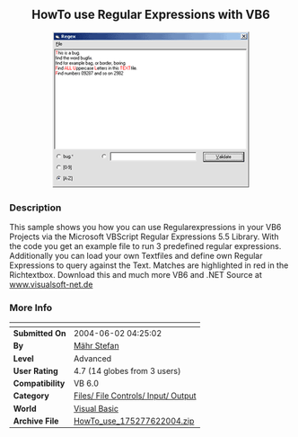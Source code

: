 ﻿<div align="center">

## HowTo use Regular Expressions with VB6

<img src="PIC20046242432655.gif">
</div>

### Description

This sample shows you how you can use Regularexpressions in your VB6 Projects via the Microsoft VBScript Regular Expressions 5.5 Library. With the code you get an example file to run 3 predefined regular expressions. Additionally you can load your own Textfiles and define own Regular Expressions to query against the Text. Matches are highlighted in red in the Richtextbox. Download this and much more VB6 and .NET Source at www.visualsoft-net.de
 
### More Info
 


<span>             |<span>
---                |---
**Submitted On**   |2004-06-02 04:25:02
**By**             |[Mähr Stefan](https://github.com/Planet-Source-Code/PSCIndex/blob/master/ByAuthor/m-hr-stefan.md)
**Level**          |Advanced
**User Rating**    |4.7 (14 globes from 3 users)
**Compatibility**  |VB 6\.0
**Category**       |[Files/ File Controls/ Input/ Output](https://github.com/Planet-Source-Code/PSCIndex/blob/master/ByCategory/files-file-controls-input-output__1-3.md)
**World**          |[Visual Basic](https://github.com/Planet-Source-Code/PSCIndex/blob/master/ByWorld/visual-basic.md)
**Archive File**   |[HowTo\_use\_175277622004\.zip](https://github.com/Planet-Source-Code/m-hr-stefan-howto-use-regular-expressions-with-vb6__1-54141/archive/master.zip)








